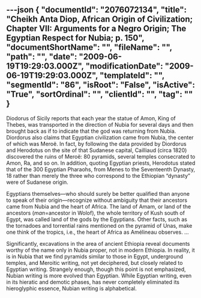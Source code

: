 ---json
{
  "documentId": "2076072134",
  "title": "Cheikh Anta Diop, African Origin of Civilization; Chapter VII: Arguments for a Negro Origin; The Egyptian Respect for Nubia; p. 150",
  "documentShortName": "",
  "fileName": "",
  "path": "",
  "date": "2009-06-19T19:29:03.000Z",
  "modificationDate": "2009-06-19T19:29:03.000Z",
  "templateId": "",
  "segmentId": "86",
  "isRoot": "False",
  "isActive": "True",
  "sortOrdinal": "",
  "clientId": "",
  "tag": ""
}
---

Diodorus of Sicily reports that each year the statue of Amon, King of Thebes, was transported in the direction of Nubia for several days and then brought back as if to indicate that the god was returning from Nubia. Diordorus also claims that Egyptian civilization came from Nubia, the center of which was Meroë. In fact, by following the data  provided by Diordorus and Herodotus on the site of that Sudanese capital, Cailliaud (circa 1820) discovered the ruins of Meroë: 80 pyramids, several temples consecrated to Amon, Ra, and so on. In addition, quoting Egyptian priests, Herodotus stated that of the 300 Egyptian Pharaohs, from Menes to the Seventeenth Dynasty, 18 rather than merely the three who correspond to the Ethiopian “dynasty” were of Sudanese origin.

Egyptians themselves—who should surely be better qualified than anyone to speak of their origin—recognize without ambiguity that their ancestors came from Nubia and the heart of Africa. The land of Amam, or land of the ancestors (_man_=ancestor in Wolof), the whole territory of Kush south of Egypt, was called land of the gods by the Egyptians. Other facts, such as the tornadoes and torrential rains mentioned on the pyramid of Unas, make one think of the tropics, i.e., the heart of Africa as Amélineau observes. …

Significantly, excavations in the area of ancient Ethiopia reveal documents worthy of the name only in Nubia proper, not in modern Ethiopia. In reality, it is in Nubia that we find pyramids similar to those in Egypt, underground temples, and Meroitic writing, not yet deciphered, but closely related to Egyptian writing. Strangely enough, though this point is not emphasized, Nubian writing is more evolved than Egyptian. While Egyptian writing, even in its hieratic and demotic phases, has never completely eliminated its hieroglyphic essence, Nubian writing is alphabetical.
